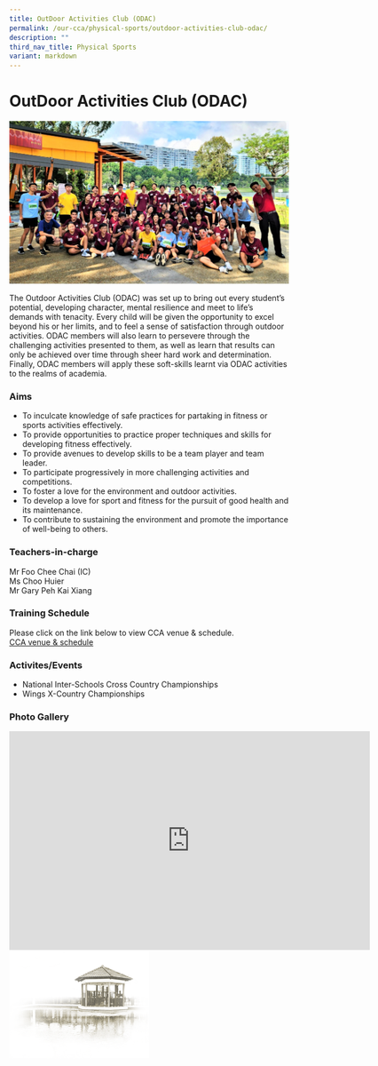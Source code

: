 ```yaml
---
title: OutDoor Activities Club (ODAC)
permalink: /our-cca/physical-sports/outdoor-activities-club-odac/
description: ""
third_nav_title: Physical Sports
variant: markdown
---
```

# **OutDoor Activities Club (ODAC)**


![](/images/Our%20CCA/ODAC/odac%20main%20pic.jpeg)

The Outdoor Activities Club (ODAC) was set up to bring out every student’s potential, developing character, mental resilience and meet to life’s demands with tenacity. Every child will be given the opportunity to excel beyond his or her limits, and to feel a sense of satisfaction through outdoor activities. ODAC members will also learn to persevere through the challenging activities presented to them, as well as learn that results can only be achieved over time through sheer hard work and determination. Finally, ODAC members will apply these soft-skills learnt via ODAC activities to the realms of academia.

### Aims

*   To inculcate knowledge of safe practices for partaking in fitness or sports activities effectively.
*   To provide opportunities to practice proper techniques and skills for developing fitness effectively.
*   To provide avenues to develop skills to be a team player and team leader.
*   To participate progressively in more challenging activities and competitions.
*   To foster a love for the environment and outdoor activities.
*   To develop a love for sport and fitness for the pursuit of good health and its maintenance.
*   To contribute to sustaining the environment and promote the importance of well-being to others.

### Teachers-in-charge

Mr Foo Chee Chai (IC)<br> 
Ms Choo Huier<br>
Mr Gary Peh Kai Xiang

### Training Schedule
Please click on the link below to view CCA venue &amp; schedule.&nbsp;  
[CCA venue &amp; schedule](/our-cca/cca/cca-venue-schedule/)

### Activites/Events
*   National Inter-Schools Cross Country Championships
*   Wings X-Country Championships

### Photo Gallery

<iframe allowfullscreen="true" height="394" width="650" frameborder="0" src="https://docs.google.com/presentation/d/e/2PACX-1vTGUc6skzdrkJLtWmJcmydTQIQzF_3axUvSrL8kVJVimbpjzeFzp3tBAlHvf3Ie9AukUgblL8tMDkxQ/embed?start=true&amp;loop=true&amp;delayms=5000"></iframe>

<img src="/images/pavilion.png" style="width:50%">